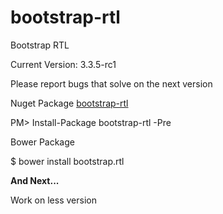 bootstrap-rtl
=============

Bootstrap RTL

Current Version: 3.3.5-rc1

Please report bugs that solve on the next version

Nuget Package [bootstrap-rtl](https://www.nuget.org/packages/bootstrap-rtl/3.3.5-rc1)

PM> Install-Package bootstrap-rtl -Pre 

Bower Package

$ bower install bootstrap.rtl

**And Next...**

Work on less version
